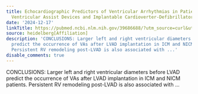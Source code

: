 ```yaml
---
title: Echocardiographic Predictors of Ventricular Arrhythmias in Patients With Left
  Ventricular Assist Devices and Implantable Cardioverter-Defibrillator
date: '2024-12-17'
linkTitle: https://pubmed.ncbi.nlm.nih.gov/39686688/?utm_source=curl&utm_medium=rss&utm_campaign=pubmed-2&utm_content=1FakS-2QOkCT8HsMOQP1bCRQ4YzyumYOmxmF0moLsQ3dFB1E9V&fc=20220326224207&ff=20241217170900&v=2.18.0.post9+e462414
source: heidelberg[Affiliation]
description: 'CONCLUSIONS: Larger left and right ventricular diameters before LVAD
  predict the occurrence of VAs after LVAD implantation in ICM and NICM patients.
  Persistent RV remodeling post-LVAD is also associated with ...'
disable_comments: true
---
```

CONCLUSIONS: Larger left and right ventricular diameters before LVAD predict the occurrence of VAs after LVAD implantation in ICM and NICM patients. Persistent RV remodeling post-LVAD is also associated with ...